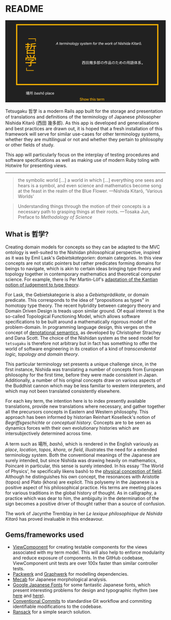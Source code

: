 # README

![TETSUGAKU](/screenshot.png)

Tetsugaku 哲学 is a modern Rails app built for the storage and presentation of translations and definitions of the terminology of Japanese philosopher Nishida Kitarō (西田 幾多郎). As this app is developed and generalisations and best practices are drawn out, it is hoped that a fresh installation of this framework will serve for similar use-cases for other terminology systems, whether they are multilingual or not and whether they pertain to philosophy or other fields of study.

This app will particularly focus on the interplay of testing procedures and software specifications as well as making use of modern Ruby toling with Hotwire for presenting views.

---

> the symbolic world […] a world in which […] everything one sees and hears is a symbol, and even science and mathematics become song at the feast in the realm of the Blue Flower. —Nishida Kitarō, ‘Various Worlds’

> Understanding things through the motion of their concepts is a necessary path to grasping things at their roots. —Tosaka Jun, Preface to *Methodology of Science*


## What is 哲学?

Creating domain models for concepts so they can be adapted to the MVC ontology is well-suited to the Nishidan philosophical perspective, inspired as it was by Emil Lask's *Gebietskategorien*: domain categories. In this view concepts are not static pointers but rather predicates forming domains for beings to navigate, which is akin to certain ideas bringing type theory and topology together in contemporary mathematics and theoretical computer science. For example, there is Per Martin-Löf's [adaptation of the Kantian notion of judgement to type theory](https://archive-pml.github.io/martin-lof/pdfs/Martin-Lof-Analytic-and-Synthetic-Judgements-in-Type-Theory.pdf). 

For Lask, the Gebietskategorie is also a *Gebietsprädikate*, or domain predicate. This corresponds to the idea of "propositions as types" in homotopy type theory. The recent hybridity between category theory and Domain Driven Design is treads upon similar ground. Of equal interest is the so-called Topological Functioning Model, which allows software specifications to be built around a mathematically rigorous model of the problem-domain. In programming language design, this verges on the concept of [denotational semantics](https://en.wikipedia.org/wiki/Denotational_semantics), as developed by Christopher Strachey and Dana Scott. The choice of the Nishidan system as the seed model for ```tetsugaku``` is therefore not arbitrary but in fact has something to offer the world of software engineering in its creation of a kind of *transcendental logic, topology and domain theory*.

This particular terminology set presents a unique challenge since, in the first instance, Nishida was translating a number of concepts from European philosophy for the first time, before they were made consistent in Japan. Additionally, a number of his original concepts draw on various aspects of the Buddhist cannon which may be less familiar to western interpreters, and which may not been translated consistently elsewhere.

For each key term, the intention here is to index presently available translations, provide new translations where necessary, and gather together all the precursors concepts in Eastern and Western philosophy. This approach has been informed by historian Reinhart Koselleck's notion of *Begriffsgeschichte* or *conceptual history*. Concepts are to be seen as dynamics forces with their own evolutionary histories which are intersubjectively determined across time.

A term such as 場所, *bashō*, which is rendered in the English variously as *place*, *location*, *topos*, *khora*, or *field*, illustrates the need for a extended terminology system. Both the conventional meanings of the Japanese are surely intended, but since Nishida was drawing heavily on mathematics, Poincaré in particular, this sense is surely intended. In his essay 'The World of Physics', he specifically likens bashō to the [physical conception of field](https://en.wikipedia.org/wiki/Field_(physics)). Although he distinguishes his own concept, the resonances with Aristotle (topos) and Plato (khora) are explicit. This polysemy in the Japanese is a positive aspect of his philosophical practice. His terms are meeting places for various traditions in the global history of thought. As in calligraphy, a practice which was dear to him, the ambiguity in the determination of the sign becomes a positive driver of thought rather than a source of confusion.

The work of Jacynthe Tremblay in her *Le lexique philosophique de Nishida Kitarō* has proved invaluable in this endeavour.

## Gems/frameworks used
- [ViewComponent](https://github.com/ViewComponent/view_component) for creating testable components for the views associated with my term model. This will also help to enforce modularity and reduce exposure of components. In the GitHub codebase, ViewComponent unit tests are over 100x faster than similar controller tests.
- [Packwerk](https://github.com/Shopify/packwerk) and [Graphwerk](https://github.com/bellroy/graphwerk) for modelling dependencies.
- [Mecab](https://github.com/markburns/mecab) for Japanese morphological analysis.
- [Google Japanese Fonts](https://googlefonts.github.io/japanese/#mplus1p) for some fantastic Japanese fonts, which present interesting problems for design and typographic rhythm (see [here](https://www.linkedin.com/pulse/web-typography-japanese-hayataki-masaharu) and [here](https://pavellaptev.medium.com/japanese-typography-on-the-web-tips-and-tricks-981f120ad20e)).
- [Conventional Commits](https://www.conventionalcommits.org/en/v1.0.0/#summary) to standardise Git workflow and commiting identifiable modifications to the codebase.
- [Ransack](https://github.com/activerecord-hackery/ransack) for a simple search solution. 